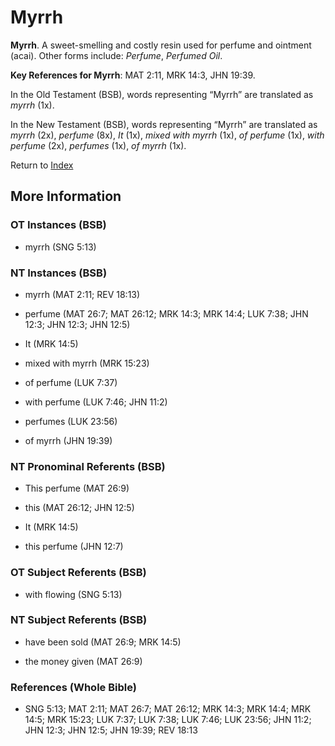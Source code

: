 # Myrrh
**Myrrh**. 
A sweet-smelling and costly resin used for perfume and ointment (acai). 
Other forms include: 
*Perfume*, *Perfumed Oil*. 


**Key References for Myrrh**: 
MAT 2:11, MRK 14:3, JHN 19:39. 


In the Old Testament (BSB), words representing “Myrrh” are translated as 
*myrrh* (1x). 


In the New Testament (BSB), words representing “Myrrh” are translated as 
*myrrh* (2x), *perfume* (8x), *It* (1x), *mixed with myrrh* (1x), *of perfume* (1x), *with perfume* (2x), *perfumes* (1x), *of myrrh* (1x). 


Return to [Index](00-Index.md)

## More Information

### OT Instances (BSB)

* myrrh (SNG 5:13)



### NT Instances (BSB)

* myrrh (MAT 2:11; REV 18:13)

* perfume (MAT 26:7; MAT 26:12; MRK 14:3; MRK 14:4; LUK 7:38; JHN 12:3; JHN 12:3; JHN 12:5)

* It (MRK 14:5)

* mixed with myrrh (MRK 15:23)

* of perfume (LUK 7:37)

* with perfume (LUK 7:46; JHN 11:2)

* perfumes (LUK 23:56)

* of myrrh (JHN 19:39)



### NT Pronominal Referents (BSB)

* This perfume (MAT 26:9)

* this (MAT 26:12; JHN 12:5)

* It (MRK 14:5)

* this perfume (JHN 12:7)



### OT Subject Referents (BSB)

* with flowing (SNG 5:13)



### NT Subject Referents (BSB)

* have been sold (MAT 26:9; MRK 14:5)

* the money given (MAT 26:9)



### References (Whole Bible)

* SNG 5:13; MAT 2:11; MAT 26:7; MAT 26:12; MRK 14:3; MRK 14:4; MRK 14:5; MRK 15:23; LUK 7:37; LUK 7:38; LUK 7:46; LUK 23:56; JHN 11:2; JHN 12:3; JHN 12:5; JHN 19:39; REV 18:13



